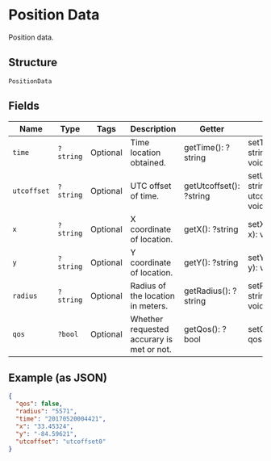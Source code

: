 
# Position Data

Position data.

## Structure

`PositionData`

## Fields

| Name | Type | Tags | Description | Getter | Setter |
|  --- | --- | --- | --- | --- | --- |
| `time` | `?string` | Optional | Time location obtained. | getTime(): ?string | setTime(?string time): void |
| `utcoffset` | `?string` | Optional | UTC offset of time. | getUtcoffset(): ?string | setUtcoffset(?string utcoffset): void |
| `x` | `?string` | Optional | X coordinate of location. | getX(): ?string | setX(?string x): void |
| `y` | `?string` | Optional | Y coordinate of location. | getY(): ?string | setY(?string y): void |
| `radius` | `?string` | Optional | Radius of the location in meters. | getRadius(): ?string | setRadius(?string radius): void |
| `qos` | `?bool` | Optional | Whether requested accurary is met or not. | getQos(): ?bool | setQos(?bool qos): void |

## Example (as JSON)

```json
{
  "qos": false,
  "radius": "5571",
  "time": "20170520004421",
  "x": "33.45324",
  "y": "-84.59621",
  "utcoffset": "utcoffset0"
}
```

